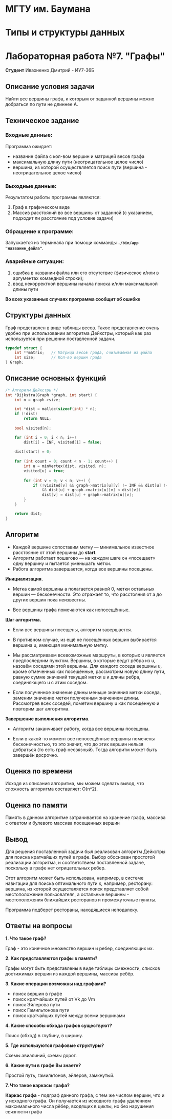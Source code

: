 # МГТУ им. Баумана
# Типы и структуры данных 
# Лабораторная работа №7. "Графы"
**Студент** Ивахненко Дмитрий - ИУ7-36Б


## Описание условия задачи

Найти все вершины графа, к которым от заданной вершины можно
добраться по пути не длиннее А.

## **Техническое задание**

### **Входные данные**:

Программа ожидает:
 - название файла с кол-вом вершин и матрицей весов графа
 - максимальную длину пути (неотрицательное целое число)
 - вершина, из которой осуществляется поиск пути (вершина - неотрицательное целое число)


### **Выходные данные**:
Результатом работы программы являются:
1. Граф в графическом виде
2. Массив расстояний во все вершины от заданной (с указанием, подходит ли расстояние под условие задачи)


### **Обращение к программе**: 
Запускается из терминала при помощи комманды **`./bin/app "название_файла"`**.


### **Аварийные ситуации**:
1. ошибка в названии файла или его отсутствие (физическое и/или в аргументах командной строки);
2. ввод некорректной вершины начала поиска и/или максимальной длины пути

**Во всех указанных случаях программа сообщит об ошибке**

## **Структуры данных**

Граф представлен в виде таблицы весов. Такое представление очень удобно при использовании
алгоритма Дейкстры, который как раз используется при решении поставленной задачи.

```c
typedef struct {
    int **matrix;   // Матрица весов графа, считываемая из файла
    int size;       // Кол-во вершин графа
} Graph;
```

 ## Описание основных функций

```c
/* Алгоритм Дейкстры */
int *Dijkstra(Graph *graph, int start) {
    int n = graph->size;

    int *dist = malloc(sizeof(int) * n);
    if (!dist) 
        return NULL;
        
    bool visited[n];

    for (int i = 0; i < n; i++) 
        dist[i] = INF, visited[i] = false; 
  
    dist[start] = 0; 
  
    for (int count = 0; count < n - 1; count++) { 
        int u = minVertex(dist, visited, n);   
        visited[u] = true; 
  
        for (int v = 0; v < n; v++) {
            if (!visited[v] && graph->matrix[u][v] != INF && dist[u] != INF
                && dist[u] + graph->matrix[u][v] < dist[v]) 
                dist[v] = dist[u] + graph->matrix[u][v]; 
        }
    } 

    return dist;
}
```

## Алгоритм

 - Каждой вершине сопоставим метку — минимальное известное расстояние от этой вершины до **start**.
 - Алгоритм работает пошагово — на каждом шаге он «посещает» одну вершину и пытается уменьшать метки.
 - Работа алгоритма завершается, когда все вершины посещены.

**Инициализация.**

 * Метка самой вершины a полагается равной 0, метки остальных вершин — бесконечности. Это отражает то, что расстояния от a до других вершин пока неизвестны.

 * Все вершины графа помечаются как непосещённые.

**Шаг алгоритма.**

 * Если все вершины посещены, алгоритм завершается.
 * В противном случае, из ещё не посещённых вершин выбирается вершина u, имеющая минимальную метку.
 * Мы рассматриваем всевозможные маршруты, в которых u является предпоследним пунктом. Вершины, в которые ведут рёбра из u, назовём соседями этой вершины. Для каждого соседа вершины u, кроме отмеченных как посещённые, рассмотрим новую длину пути, равную сумме значений текущей метки u и длины ребра, соединяющего u с этим соседом.

 * Если полученное значение длины меньше значения метки соседа, заменим значение метки полученным значением длины. Рассмотрев всех соседей, пометим вершину u как посещённую и повторим шаг алгоритма.

**Завершение выполнения алгоритма.**

 * Алгоритм заканчивает работу, когда все вершины посещены.

 * Если в какой-то момент все непосещённые вершины помечены бесконечностью, то это значит, что до этих вершин нельзя добраться (то есть граф несвязный). Тогда алгоритм может быть завершён досрочно.
 
## Оценка по времени

Исходя из описания алгоритма, мы можем сделать вывод, что сложность
алгоритма составляет: O(n^2).

## Оценка по памяти

Память в данном алгоритме затрачивается на хранение графа, массива с ответом и булевого массива посещенных вершин

## Вывод

Для решения поставленной задачи был реализован алгоритм Дейкстры для поиска кратчайших путей в графе. 
Выбор обоснован простотой реализации алгоритма, и соответствием поставленной задаче, поскольку в графе
нет отрицательных ребер.

Этот алгоритм может быть использован, например, в системе навигации для поиска оптимального пути к, например, ресторану:
вершина, из которой осуществляется поиск представляет собой местоположение пользователя, а остальные вершины -
местоположения ближайших ресторанов и промежуточные пункты.

Программа подберет рестораны, находящиеся неподалеку.


## Ответы на вопросы


**1. Что такое граф?**

Граф - это конечное множество вершин и ребер, соединяющих их.

**2. Как представляются графы в памяти?**

Графы могут быть представлены в виде таблицы смежности, списков
достижимых вершин из каждой вершины, массива ребёр.

**3. Какие операции возможны над графами?**

- поиск вершин в графе
- поиск кратчайших путей от Vk до Vm
- поиск Эйлерова пути
- поиск Гамильтонова пути
- поиск кратчайших путей между всеми вершинами

**4. Какие способы обхода графов существуют?**

Поиск (обход) в глубину, в ширину.

**5. Где используются графовые структуры?**

Схемы авиалиний, схемы дорог.

**6. Какие пути в графе Вы знаете?**

Простой путь, гамильтонов, эйлеров, замкнутый.

**7. Что такое каркасы графа?**

**Каркас графа** - подграф данного графа, с тем же числом вершин, что и у
исходного графа. Он получается из исходного графа удалением
максимального числа рёбер, входящих в циклы, но без нарушения связности
графа

